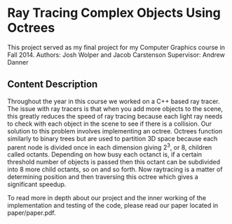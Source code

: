 # Ray Tracing Complex Objects Using Octrees
This project served as my final project for my Computer Graphics course in Fall 2014.
Authors: Josh Wolper and Jacob Carstenson
Supervisor: Andrew Danner

## Content Description
Throughout the year in this course we worked on a C++ based ray tracer. The issue with ray tracers is that when you add more 
objects to the scene, this greatly reduces the speed of ray tracing because each light ray needs to check with each object in the scene
to see if there is a collision. Our solution to this problem involves implementing an octree. Octrees function similarly to binary trees
but are used to partition 3D space because each parent node is divided once in each dimension giving 2<sup>3</sup>, or 8, children called octants.
Depending on how busy each octanct is, if a certain threshold number of objects is passed then this octant can be subdivided into 8 more
child octants, so on and so forth. Now raytracing is a matter of determining position and then traversing this octree which gives a
significant speedup.

To read more in depth about our project and the inner working of the implementation and testing of the code, please read
our paper located in paper/paper.pdf.
